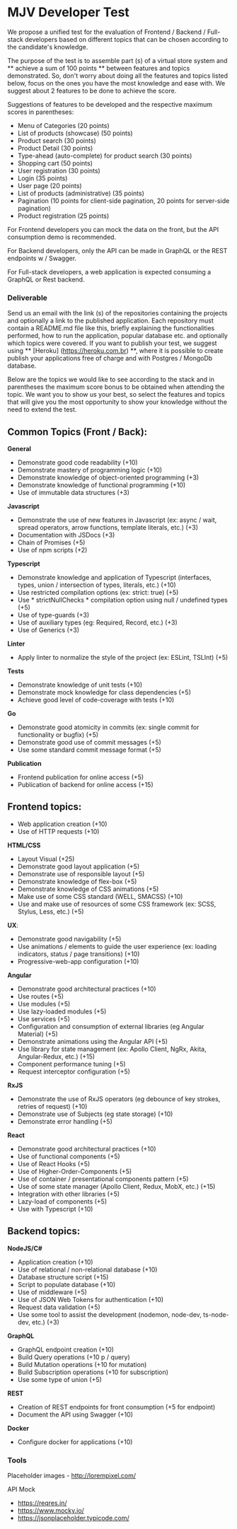 # MJV Developer Test

We propose a unified test for the evaluation of Frontend / Backend / Full-stack developers based on different topics that can be chosen according to the candidate's knowledge. 

The purpose of the test is to assemble part (s) of a virtual store system and ** achieve a sum of 100 points ** between features and topics demonstrated. So, don't worry about doing all the features and topics listed below, focus on the ones you have the most knowledge and ease with. We suggest about 2 features to be done to achieve the score.

Suggestions of features to be developed and the respective maximum scores in parentheses:
- Menu of Categories (20 points)
- List of products (showcase) (50 points)
- Product search (30 points)
- Product Detail (30 points)
- Type-ahead (auto-complete) for product search (30 points)
- Shopping cart (50 points)
- User registration (30 points)
- Login (35 points)
- User page (20 points)
- List of products (administrative) (35 points)
- Pagination (10 points for client-side pagination, 20 points for server-side pagination)
- Product registration (25 points)

For Frontend developers you can mock the data on the front, but the API consumption demo is recommended.

For Backend developers, only the API can be made in GraphQL or the REST endpoints w / Swagger.

For Full-stack developers, a web application is expected consuming a GraphQL or Rest backend.

### Deliverable

Send us an email with the link (s) of the repositories containing the projects and optionally a link to the published application. Each repository must contain a README.md file like this, briefly explaining the functionalities performed, how to run the application, popular database etc. and optionally which topics were covered. If you want to publish your test, we suggest using ** [Heroku] (https://heroku.com.br) **, where it is possible to create publish your applications free of charge and with Postgres / MongoDb database.

Below are the topics we would like to see according to the stack and in parentheses the maximum score bonus to be obtained when attending the topic. We want you to show us your best, so select the features and topics that will give you the most opportunity to show your knowledge without the need to extend the test.

## Common Topics (Front / Back): 

**General**
- Demonstrate good code readability (+10)
- Demonstrate mastery of programming logic (+10)
- Demonstrate knowledge of object-oriented programming (+3)
- Demonstrate knowledge of functional programming (+10)
- Use of immutable data structures (+3)

**Javascript**
- Demonstrate the use of new features in Javascript (ex: async / wait, spread operators, arrow functions, template literals, etc.) (+3)
- Documentation with JSDocs (+3)
- Chain of Promises (+5)
- Use of npm scripts (+2)

**Typescript**
- Demonstrate knowledge and application of Typescript (interfaces, types, union / intersection of types, literals, etc.) (+10)
- Use restricted compilation options (ex: strict: true) (+5)
- Use * strictNullChecks * compilation option using null / undefined types (+5)
- Use of type-guards (+3)
- Use of auxiliary types (eg: Required, Record, etc.) (+3)
- Use of Generics (+3)

**Linter**
- Apply linter to normalize the style of the project (ex: ESLint, TSLInt) (+5)

**Tests**
- Demonstrate knowledge of unit tests (+10)
- Demonstrate mock knowledge for class dependencies (+5)
- Achieve good level of code-coverage with tests (+10)

**Go**
- Demonstrate good atomicity in commits (ex: single commit for functionality or bugfix) (+5)
- Demonstrate good use of commit messages (+5)
- Use some standard commit message format (+5)

**Publication**
- Frontend publication for online access (+5)
- Publication of backend for online access (+15)

## Frontend topics: 
- Web application creation (+10)
- Use of HTTP requests (+10)

**HTML/CSS**
- Layout Visual (+25)
- Demonstrate good layout application (+5)
- Demonstrate use of responsible layout (+5)
- Demonstrate knowledge of flex-box (+5)
- Demonstrate knowledge of CSS animations (+5)
- Make use of some CSS standard (WELL, SMACSS) (+10)
- Use and make use of resources of some CSS framework (ex: SCSS, Stylus, Less, etc.) (+5)

**UX**: 
- Demonstrate good navigability (+5)
- Use animations / elements to guide the user experience (ex: loading indicators, status / page transitions) (+10)
- Progressive-web-app configuration (+10)

**Angular**
- Demonstrate good architectural practices (+10)
- Use routes (+5)
- Use modules (+5)
- Use lazy-loaded modules (+5)
- Use services (+5)
- Configuration and consumption of external libraries (eg Angular Material) (+5)
- Demonstrate animations using the Angular API (+5)
- Use library for state management (ex: Apollo Client, NgRx, Akita, Angular-Redux, etc.) (+15)
- Component performance tuning (+5)
- Request interceptor configuration (+5)

**RxJS**
- Demonstrate the use of RxJS operators (eg debounce of key strokes, retries of request) (+10)
- Demonstrate use of Subjects (eg state storage) (+10)
- Demonstrate error handling (+5)

**React**
- Demonstrate good architectural practices (+10)
- Use of functional components (+5)
- Use of React Hooks (+5)
- Use of Higher-Order-Components (+5)
- Use of container / presentational components pattern (+5)
- Use of some state manager (Apollo Client, Redux, MobX, etc.) (+15)
- Integration with other libraries (+5)
- Lazy-load of components (+5)
- Use with Typescript (+10)

## Backend topics:

**NodeJS/C#** 
- Application creation (+10)
- Use of relational / non-relational database (+10)
- Database structure script (+15)
- Script to populate database (+10)
- Use of middleware (+5)
- Use of JSON Web Tokens for authentication (+10)
- Request data validation (+5)
- Use some tool to assist the development (nodemon, node-dev, ts-node-dev, etc.) (+3)

**GraphQL**
- GraphQL endpoint creation (+10)
- Build Query operations (+10 p / query)
- Build Mutation operations (+10 for mutation)
- Build Subscription operations (+10 for subscription)
- Use some type of union (+5)

**REST**
- Creation of REST endpoints for front consumption (+5 for endpoint) 
- Document the API using Swagger (+10)

**Docker**
- Configure docker for applications (+10)


### Tools

Placeholder images - http://lorempixel.com/

API Mock 
- https://reqres.in/
- https://www.mocky.io/
- https://jsonplaceholder.typicode.com/ 
